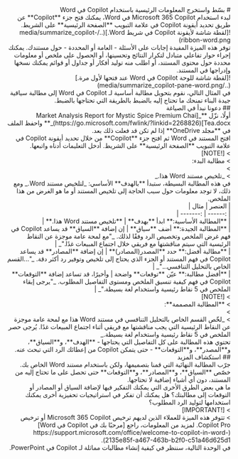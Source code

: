 <div dir="rtl">
# بسّط واستخرج المعلومات الرئيسية باستخدام Copilot في Word
</div>

<div dir="rtl">
لبدء استخدام Microsoft 365 Copilot في Word، يمكنك فتح جزء **Copilot** عن طريق تحديد أيقونة Copilot في علامة التبويب **الصفحة الرئيسية** على الشريط.
</div>

<div dir="rtl">
![لقطة شاشة لأيقونة Copilot في شريط Word.](../media/summarize_copilot-ribbon-word.png)
</div>

<div dir="rtl">
توفر هذه الميزة المفيدة إجابات على الأسئلة - العامة أو المحددة - حول مستندك. يمكنك إجراء حوار تفاعلي متبادل لتكرار النتائج وتحسينها، أو الحصول على ملخص أو معلومات محددة حول محتوى المستند، أو اطلب منه توليد أفكار أو جداول أو قوائم يمكنك نسخها وإدراجها في المستند.
</div>

<div dir="rtl">
![لقطة شاشة للوحة Copilot في Word عند فتحها لأول مرة.](../media/summarize_copilot-pane-word.png)
</div>

<div dir="rtl">
في المثال التالي، نقوم بتحويل مطالبة أساسية لـ Copilot في Word إلى مطالبة سياقية جيدة البناء تمنحك ما تحتاج إليه بالضبط بالطريقة التي تحتاجها بالضبط.
</div>

<div dir="rtl">
## دعونا نبدأ في الصياغة
</div>

<div dir="rtl">
أولًا، نزّل **_[Market Analysis Report for Mystic Spice Premium Chai Tea.docx](https://go.microsoft.com/fwlink/?linkid=2268826)_** واحفظ الملف في **مجلد OneDrive** إذا لم تكن قد فعلت ذلك بعد.
</div>

<div dir="rtl">
افتح المستند في Word ثم افتح جزء **Copilot** من خلال تحديد أيقونة Copilot في علامة التبويب **الصفحة الرئيسية** على الشريط. أدخل التعليمات أدناه واتبعها.
</div>

<div dir="rtl">
> [!NOTE]
</div>
<div dir="rtl">
> مطالبة البدء:
</div>
<div dir="rtl">
>
</div>
<div dir="rtl">
> _تلخيص مستند Word هذا._
</div>

<div dir="rtl">
في هذه المطالبة البسيطة، ستبدأ **بالهدف** الأساسي: _لتلخيص مستند Word._ ومع ذلك، لا توجد معلومات حول سبب الحاجة إلى تلخيص المستند أو ما هو الغرض من هذا الملخص.
</div>

<div dir="rtl">
| العنصر | مثال |
</div>
<div dir="rtl">
| :------ | :------- |
</div>
<div dir="rtl">
| **المطالبة الأساسية:** ابدأ **بهدف** | **تلخيص مستند Word هذا.** |
</div>
<div dir="rtl">
| **المطالبة الجيدة:** أضف **سياق** | إن إضافة **السياق** قد يساعد Copilot في فهم غرض الملخص وتخصيص الرد وفقًا لذلك. _"مع لمحة عامة موجزة عن النقاط الرئيسية التي سيتم مناقشتها مع فريقي خلال اجتماع المبيعات غدًا."_ |
</div>
<div dir="rtl">
| **مطالبة أفضل:** حدد **المصدر(المصادر)** | إن إضافة **المصادر** قد يساعد Copilot في فهم المستند أو الجزء الذي يحتاج إلى تلخيص وتوفير رد أكثر دقة. _"...القسم الخاص بالتحليل التنافسي..."_ |
</div>
<div dir="rtl">
| **أفضل مطالبة:** عيّن **توقعات** واضحة | وأخيرًا، قد تساعد إضافة **التوقعات** Copilot في فهم كيفية تنسيق الملخص ومستوى التفاصيل المطلوب. _"يرجى إبقاء الملخص في 5 نقاط رئيسية واستخدام لغة بسيطة."_ |
</div>

<div dir="rtl">
> [!NOTE]
</div>
<div dir="rtl">
> **المطالبة المصممة**:
</div>
<div dir="rtl">
>
</div>
<div dir="rtl">
> _لخّص القسم الخاص بالتحليل التنافسي في مستند Word هذا مع لمحة عامة موجزة عن النقاط الرئيسية التي يجب مناقشتها مع فريقي أثناء اجتماع المبيعات غدًا. يُرجى حصر الملخص في 5 نقاط رئيسية واستخدام لغة بسيطة._
</div>

<div dir="rtl">
تحتوي هذه المطالبة على كل التفاصيل التي يحتاجها - **الهدف**، و**السياق**، و**المصدر**، و**التوقعات** - حتى يتمكن Copilot من إعطائك الرد التي تبحث عنه.
</div>

<div dir="rtl">
## استكشاف المزيد
</div>

<div dir="rtl">
جرّب المطالبة النهائية التي قمنا بتصميمها، ولكن باستخدام مستند Word الخاص بك. خصّص **السياق**، و**المصادر**، و**التوقعات** حتى تحصل على ما تحتاج إليه من المستند، دون أي أشياء إضافية لا تحتاجها.
</div>

<div dir="rtl">
ما هي بعض الطرق الأخرى التي يمكنك التفكير فيها لإضافة السياق أو المصادر أو التوقعات إلى مطالبتك؟ هل يمكنك أن تفكر في استراتيجيات تحفيزية أخرى يمكنك استخدامها لتوليد الرد المطلوب؟
</div>

<div dir="rtl">
> [!IMPORTANT]
</div>
<div dir="rtl">
> تتوفر هذه الميزة للعملاء الذين لديهم ترخيص Microsoft 365 Copilot أو ترخيص Copilot Pro. لمزيد من المعلومات، راجع [مرحبًا بك في Copilot في Word](https://support.microsoft.com/office/welcome-to-copilot-in-word-2135e85f-a467-463b-b2f0-c51a46d625d1).
</div>

<div dir="rtl">
في الوحدة التالية، سننظر في كيفية إنشاء مطالبات مماثلة لـ Copilot في PowerPoint.
</div>
